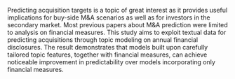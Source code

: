 Predicting acquisition targets is a topic of great interest as it provides useful implications for buy-side M&A scenarios as well as for investors in the secondary market. Most previous papers about M&A prediction were limited to analysis on financial measures. This study aims to exploit textual data for predicting acquisitions through topic modeling on annual financial disclosures. The result demonstrates that models built upon carefully tailored topic features, together with financial measures, can achieve noticeable improvement in predictability over models incorporating only financial measures.


